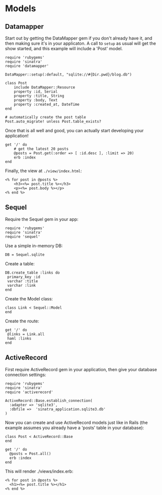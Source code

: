 Models
======

Datamapper
----------

Start out by getting the DataMapper gem if you don't already have it, and then
making sure it's in your applicaton. A call to `setup` as usual will get the
show started, and this example will include a 'Post' model.

    require 'rubygems'
    require 'sinatra'
    require 'datamapper'
    
    DataMapper::setup(:default, "sqlite://#{Dir.pwd}/blog.db")
    
    class Post
        include DataMapper::Resource
        property :id, Serial
        property :title, String
        property :body, Text
        property :created_at, DateTime
    end
    
    # automatically create the post table
    Post.auto_migrate! unless Post.table_exists?

Once that is all well and good, you can actually start developing your
application!

    get '/' do
        # get the latest 20 posts
        @posts = Post.get(:order => [ :id.desc ], :limit => 20)
        erb :index
    end

Finally, the view at `./view/index.html`:

    <% for post in @posts %>
        <h3><%= post.title %></h3>
        <p><%= post.body %></p>
    <% end %>


Sequel
------
Require the Sequel gem in your app:

    require 'rubygems'
    require 'sinatra'
    require 'sequel'

Use a simple in-memory DB:

    DB = Sequel.sqlite

Create a table:

    DB.create_table :links do
     primary_key :id
     varchar :title
     varchar :link
    end

Create the Model class:

    class Link < Sequel::Model
    end

Create the route:
   
    get '/' do
     @links = Link.all
     haml :links
    end

ActiveRecord
------------

First require ActiveRecord gem in your application, then give your database
connection settings:

    require 'rubygems'
    require 'sinatra'
    require 'activerecord'

    ActiveRecord::Base.establish_connection(
      :adapter => 'sqlite3',
      :dbfile =>  'sinatra_application.sqlite3.db'
    )

Now you can create and use ActiveRecord models just like in Rails (the example
assumes you already have a 'posts' table in your database):

    class Post < ActiveRecord::Base
    end
    
    get '/' do
      @posts = Post.all()
      erb :index 
    end
    
This will render ./views/index.erb:

    <% for post in @posts %>
      <h1><%= post.title %></h1>
    <% end %>
